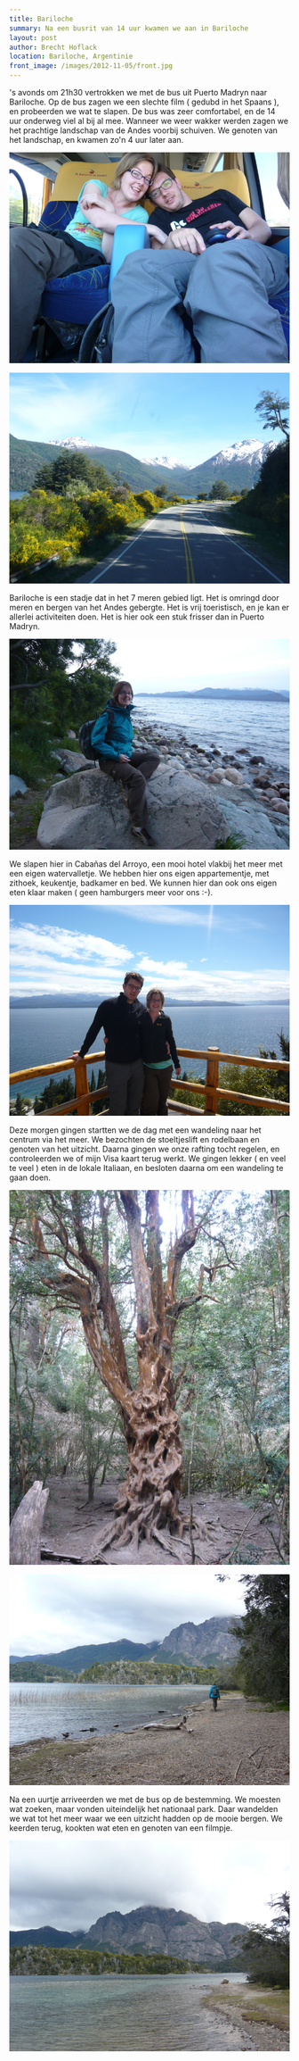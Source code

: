 ```yaml
---
title: Bariloche
summary: Na een busrit van 14 uur kwamen we aan in Bariloche
layout: post
author: Brecht Hoflack
location: Bariloche, Argentinie
front_image: /images/2012-11-05/front.jpg
---
```

's avonds om 21h30 vertrokken we met de bus uit Puerto Madryn naar Bariloche.  Op de bus zagen we een slechte film ( gedubd in het Spaans ),  en probeerden we wat te slapen.  De bus was zeer comfortabel,  en de 14 uur onderweg viel al bij al mee.  Wanneer we weer wakker werden zagen we het prachtige landschap van de Andes voorbij schuiven.  We genoten van het landschap,  en kwamen zo'n 4 uur later aan.

![In de bus](/images/2012-11-05/P1040850.JPG)

![De eindeloze Ruta 40](/images/2012-11-05/P1040863.JPG)

Bariloche is een stadje dat in het 7 meren gebied ligt.  Het is omringd door meren en bergen van het Andes gebergte.  Het is vrij toeristisch,  en je kan er allerlei activiteiten doen.  Het is hier ook een stuk frisser dan in Puerto Madryn.

![Aan het meer](/images/2012-11-05/P1040872.JPG)

We slapen hier in Cabañas del Arroyo, een mooi hotel  vlakbij het meer met een eigen watervalletje.  We hebben hier ons eigen appartementje,  met zithoek, keukentje, badkamer en bed.  We kunnen hier dan ook ons eigen eten klaar maken ( geen hamburgers meer voor ons :-).

![Bij de rodelbaan](/images/2012-11-05/P1040879.JPG)

Deze morgen gingen startten we de dag met een wandeling naar het centrum via het meer.  We bezochten de stoeltjeslift en rodelbaan en genoten van het uitzicht.  Daarna gingen we onze rafting tocht regelen,  en controleerden we of mijn Visa kaart terug werkt.  We gingen lekker ( en veel te veel ) eten in de lokale Italiaan,  en besloten daarna om een wandeling te gaan doen.

![Speciale boom](/images/2012-11-05/P1040893.JPG)

![Aan het ander meer](/images/2012-11-05/P1040908.JPG)

Na een uurtje arriveerden we met de bus op de bestemming.  We moesten wat zoeken,  maar vonden uiteindelijk het nationaal park.  Daar wandelden we wat tot het meer waar we een uitzicht hadden op de mooie bergen.  We keerden terug,  kookten wat eten en genoten van een filmpje.

![Bergen](/images/2012-11-05/P1040909.JPG)
